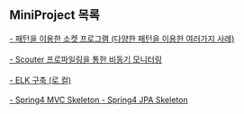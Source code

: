 ## MiniProject 목록

<a href="https://github.com/simjunbo/pattern_playground">
- 패턴을 이용한 소켓 프로그램 (다양한 패턴을 이용한 여러가지 사례)
</a>
<br><br>
<a href="https://github.com/simjunbo/scouter_playground">
- Scouter 프로파일링을 통한 비동기 모니터링
</a>
<br><br>
<a href="https://github.com/simjunbo/elk">
- ELK 구축 (로 컬)
</a>
<br><br>
<a href="https://github.com/simjunbo/spring4_mvc_skeleton">
- Spring4 MVC Skeleton
</a>
<a href="https://github.com/simjunbo/spring_jpa_skeleton">
- Spring4 JPA Skeleton
</a>



